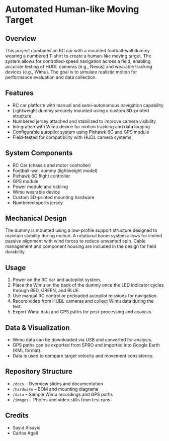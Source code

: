 # Automated Human-like Moving Target

## Overview

This project combines an RC car with a mounted football-wall dummy wearing a numbered T-shirt to create a human-like moving target. The system allows for controlled-speed navigation across a field, enabling accurate testing of HUDL cameras (e.g., Nexus) and wearable tracking devices (e.g., Wimu). The goal is to simulate realistic motion for performance evaluation and data collection.

## Features

- RC car platform with manual and semi-autonomous navigation capability
- Lightweight dummy securely mounted using a custom 3D-printed structure
- Numbered jersey attached and stabilized to improve camera visibility
- Integration with Wimu device for motion tracking and data logging
- Configurable autopilot system using Pixhawk 6C and GPS module
- Field-tested for compatibility with HUDL camera systems

## System Components

- RC Car (chassis and motor controller)
- Football-wall dummy (lightweight model)
- Pixhawk 6C flight controller
- GPS module
- Power module and cabling
- Wimu wearable device
- Custom 3D-printed mounting hardware
- Numbered sports jersey

## Mechanical Design

The dummy is mounted using a low-profile support structure designed to maintain stability during motion. A rotational boom system allows for limited passive alignment with wind forces to reduce unwanted spin. Cable management and component housing are included in the design for field durability.

## Usage

1. Power on the RC car and autopilot system.
2. Place the Wimu on the back of the dummy once the LED indicator cycles through RED, GREEN, and BLUE.
3. Use manual RC control or preloaded autopilot missions for navigation.
4. Record video from HUDL cameras and collect Wimu data during the test.
5. Export Wimu data and GPS paths for post-processing and analysis.

## Data & Visualization

- Wimu data can be downloaded via USB and converted for analysis.
- GPS paths can be exported from SPRO and imported into Google Earth (KML format).
- Data is used to compare target velocity and movement consistency.

## Repository Structure

- `/docs` – Overview slides and documentation
- `/hardware` – BOM and mounting diagrams
- `/data` – Sample Wimu recordings and GPS paths
- `/images` – Photos and video stills from test runs

## Credits

- Sayid Alsayid 
- Carlos Agell
